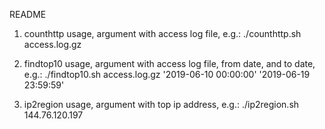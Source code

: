 README

1. counthttp usage, argument with access log file, e.g.:
./counthttp.sh access.log.gz

2. findtop10 usage, argument with access log file, from date, and to date, e.g.:
./findtop10.sh access.log.gz '2019-06-10 00:00:00' '2019-06-19 23:59:59'

3. ip2region usage, argument with top ip address, e.g.:
./ip2region.sh 144.76.120.197